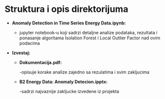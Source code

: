 # Struktura i opis direktorijuma 
- **Anomaly Detection in Time Series Energy Data.ipynb:**
  - jupyter notebook-u koji sadrzi detaljne analize podataka, rezultata i ponasanje algoritama Isolation Forest i Local Outlier Factor nad ovim podacima

- **Izvestaj:**
  - **Dokumentacija.pdf:**

    -opisuje korake analize zajedno sa rezulatima i svim zakljucima
  - **B2 Energy Data: Anomaly Detecion.ipptx:**

    -sadrzi najvaznije zakljucke izvedene iz projekta
